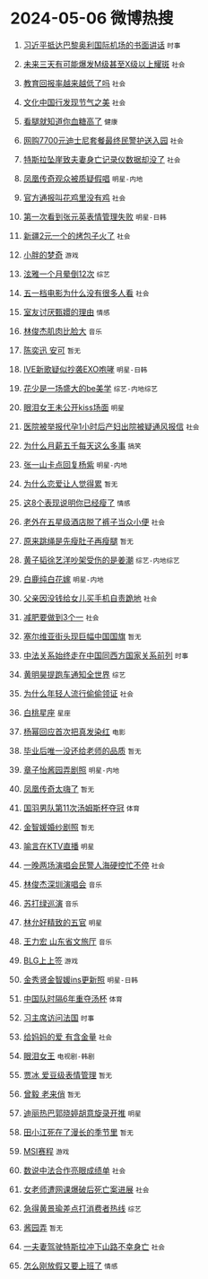 # 2024-05-06 微博热搜 
1. [习近平抵达巴黎奥利国际机场的书面讲话](https://m.weibo.cn/search?containerid=100103type%3D1%26t%3D10%26q%3D%23%E4%B9%A0%E8%BF%91%E5%B9%B3%E6%8A%B5%E8%BE%BE%E5%B7%B4%E9%BB%8E%E5%A5%A5%E5%88%A9%E5%9B%BD%E9%99%85%E6%9C%BA%E5%9C%BA%E7%9A%84%E4%B9%A6%E9%9D%A2%E8%AE%B2%E8%AF%9D%23&stream_entry_id=51&isnewpage=1&extparam=seat%3D1%26filter_type%3Drealtimehot%26stream_entry_id%3D51%26c_type%3D51%26q%3D%2523%25E4%25B9%25A0%25E8%25BF%2591%25E5%25B9%25B3%25E6%258A%25B5%25E8%25BE%25BE%25E5%25B7%25B4%25E9%25BB%258E%25E5%25A5%25A5%25E5%2588%25A9%25E5%259B%25BD%25E9%2599%2585%25E6%259C%25BA%25E5%259C%25BA%25E7%259A%2584%25E4%25B9%25A6%25E9%259D%25A2%25E8%25AE%25B2%25E8%25AF%259D%2523%26dgr%3D0%26cate%3D10103%26pos%3D0%26display_time%3D1714936612%26pre_seqid%3D17149366124980712295) `时事` 

2. [未来三天有可能爆发M级甚至X级以上耀斑](https://m.weibo.cn/search?containerid=100103type%3D1%26t%3D10%26q%3D%23%E6%9C%AA%E6%9D%A5%E4%B8%89%E5%A4%A9%E6%9C%89%E5%8F%AF%E8%83%BD%E7%88%86%E5%8F%91M%E7%BA%A7%E7%94%9A%E8%87%B3X%E7%BA%A7%E4%BB%A5%E4%B8%8A%E8%80%80%E6%96%91%23&stream_entry_id=31&isnewpage=1&extparam=seat%3D1%26stream_entry_id%3D31%26pos%3D0%26realpos%3D1%26dgr%3D0%26flag%3D2%26filter_type%3Drealtimehot%26band_rank%3D1%26c_type%3D31%26q%3D%2523%25E6%259C%25AA%25E6%259D%25A5%25E4%25B8%2589%25E5%25A4%25A9%25E6%259C%2589%25E5%258F%25AF%25E8%2583%25BD%25E7%2588%2586%25E5%258F%2591M%25E7%25BA%25A7%25E7%2594%259A%25E8%2587%25B3X%25E7%25BA%25A7%25E4%25BB%25A5%25E4%25B8%258A%25E8%2580%2580%25E6%2596%2591%2523%26cate%3D5001%26lcate%3D5001%26display_time%3D1714936612%26pre_seqid%3D17149366124980712295) `社会` 

3. [教育回报率越来越低了吗](https://m.weibo.cn/search?containerid=100103type%3D1%26t%3D10%26q%3D%23%E6%95%99%E8%82%B2%E5%9B%9E%E6%8A%A5%E7%8E%87%E8%B6%8A%E6%9D%A5%E8%B6%8A%E4%BD%8E%E4%BA%86%E5%90%97%23&stream_entry_id=31&isnewpage=1&extparam=seat%3D1%26stream_entry_id%3D31%26pos%3D1%26realpos%3D2%26dgr%3D0%26flag%3D1%26filter_type%3Drealtimehot%26band_rank%3D2%26c_type%3D31%26q%3D%2523%25E6%2595%2599%25E8%2582%25B2%25E5%259B%259E%25E6%258A%25A5%25E7%258E%2587%25E8%25B6%258A%25E6%259D%25A5%25E8%25B6%258A%25E4%25BD%258E%25E4%25BA%2586%25E5%2590%2597%2523%26cate%3D5001%26lcate%3D5001%26display_time%3D1714936612%26pre_seqid%3D17149366124980712295) `社会` 

4. [文化中国行发现节气之美](https://m.weibo.cn/search?containerid=100103type%3D1%26t%3D10%26q%3D%23%E6%96%87%E5%8C%96%E4%B8%AD%E5%9B%BD%E8%A1%8C%E5%8F%91%E7%8E%B0%E8%8A%82%E6%B0%94%E4%B9%8B%E7%BE%8E%23&stream_entry_id=31&isnewpage=1&extparam=seat%3D1%26stream_entry_id%3D31%26pos%3D2%26realpos%3D3%26dgr%3D0%26flag%3D0%26filter_type%3Drealtimehot%26band_rank%3D3%26c_type%3D31%26q%3D%2523%25E6%2596%2587%25E5%258C%2596%25E4%25B8%25AD%25E5%259B%25BD%25E8%25A1%258C%25E5%258F%2591%25E7%258E%25B0%25E8%258A%2582%25E6%25B0%2594%25E4%25B9%258B%25E7%25BE%258E%2523%26cate%3D5001%26lcate%3D5001%26display_time%3D1714936612%26pre_seqid%3D17149366124980712295) `社会` 

5. [看腿就知道你血糖高了](https://m.weibo.cn/search?containerid=100103type%3D1%26t%3D10%26q%3D%23%E7%9C%8B%E8%85%BF%E5%B0%B1%E7%9F%A5%E9%81%93%E4%BD%A0%E8%A1%80%E7%B3%96%E9%AB%98%E4%BA%86%23&stream_entry_id=31&isnewpage=1&extparam=seat%3D1%26stream_entry_id%3D31%26pos%3D3%26realpos%3D4%26dgr%3D0%26flag%3D2%26filter_type%3Drealtimehot%26band_rank%3D4%26c_type%3D31%26q%3D%2523%25E7%259C%258B%25E8%2585%25BF%25E5%25B0%25B1%25E7%259F%25A5%25E9%2581%2593%25E4%25BD%25A0%25E8%25A1%2580%25E7%25B3%2596%25E9%25AB%2598%25E4%25BA%2586%2523%26cate%3D5001%26lcate%3D5001%26display_time%3D1714936612%26pre_seqid%3D17149366124980712295) `健康` 

6. [网购7700元迪士尼套餐最终民警护送入园](https://m.weibo.cn/search?containerid=100103type%3D1%26t%3D10%26q%3D%23%E7%BD%91%E8%B4%AD7700%E5%85%83%E8%BF%AA%E5%A3%AB%E5%B0%BC%E5%A5%97%E9%A4%90%E6%9C%80%E7%BB%88%E6%B0%91%E8%AD%A6%E6%8A%A4%E9%80%81%E5%85%A5%E5%9B%AD%23&stream_entry_id=31&isnewpage=1&extparam=seat%3D1%26stream_entry_id%3D31%26pos%3D4%26realpos%3D5%26dgr%3D0%26flag%3D2%26filter_type%3Drealtimehot%26band_rank%3D5%26c_type%3D31%26q%3D%2523%25E7%25BD%2591%25E8%25B4%25AD7700%25E5%2585%2583%25E8%25BF%25AA%25E5%25A3%25AB%25E5%25B0%25BC%25E5%25A5%2597%25E9%25A4%2590%25E6%259C%2580%25E7%25BB%2588%25E6%25B0%2591%25E8%25AD%25A6%25E6%258A%25A4%25E9%2580%2581%25E5%2585%25A5%25E5%259B%25AD%2523%26cate%3D5001%26lcate%3D5001%26display_time%3D1714936612%26pre_seqid%3D17149366124980712295) `社会` 

7. [特斯拉坠崖致夫妻身亡记录仪数据却没了](https://m.weibo.cn/search?containerid=100103type%3D1%26t%3D10%26q%3D%23%E7%89%B9%E6%96%AF%E6%8B%89%E5%9D%A0%E5%B4%96%E8%87%B4%E5%A4%AB%E5%A6%BB%E8%BA%AB%E4%BA%A1%E8%AE%B0%E5%BD%95%E4%BB%AA%E6%95%B0%E6%8D%AE%E5%8D%B4%E6%B2%A1%E4%BA%86%23&stream_entry_id=31&isnewpage=1&extparam=seat%3D1%26stream_entry_id%3D31%26pos%3D5%26realpos%3D6%26dgr%3D0%26flag%3D2%26filter_type%3Drealtimehot%26band_rank%3D6%26c_type%3D31%26q%3D%2523%25E7%2589%25B9%25E6%2596%25AF%25E6%258B%2589%25E5%259D%25A0%25E5%25B4%2596%25E8%2587%25B4%25E5%25A4%25AB%25E5%25A6%25BB%25E8%25BA%25AB%25E4%25BA%25A1%25E8%25AE%25B0%25E5%25BD%2595%25E4%25BB%25AA%25E6%2595%25B0%25E6%258D%25AE%25E5%258D%25B4%25E6%25B2%25A1%25E4%25BA%2586%2523%26cate%3D5001%26lcate%3D5001%26display_time%3D1714936612%26pre_seqid%3D17149366124980712295) `社会` 

8. [凤凰传奇观众被质疑假唱](https://m.weibo.cn/search?containerid=100103type%3D1%26t%3D10%26q%3D%23%E5%87%A4%E5%87%B0%E4%BC%A0%E5%A5%87%E8%A7%82%E4%BC%97%E8%A2%AB%E8%B4%A8%E7%96%91%E5%81%87%E5%94%B1%23&stream_entry_id=31&isnewpage=1&extparam=seat%3D1%26stream_entry_id%3D31%26pos%3D6%26realpos%3D7%26dgr%3D0%26flag%3D2%26filter_type%3Drealtimehot%26band_rank%3D7%26c_type%3D31%26q%3D%2523%25E5%2587%25A4%25E5%2587%25B0%25E4%25BC%25A0%25E5%25A5%2587%25E8%25A7%2582%25E4%25BC%2597%25E8%25A2%25AB%25E8%25B4%25A8%25E7%2596%2591%25E5%2581%2587%25E5%2594%25B1%2523%26cate%3D5001%26lcate%3D5001%26display_time%3D1714936612%26pre_seqid%3D17149366124980712295) `明星-内地` 

9. [官方通报叫花鸡里没有鸡](https://m.weibo.cn/search?containerid=100103type%3D1%26t%3D10%26q%3D%23%E5%AE%98%E6%96%B9%E9%80%9A%E6%8A%A5%E5%8F%AB%E8%8A%B1%E9%B8%A1%E9%87%8C%E6%B2%A1%E6%9C%89%E9%B8%A1%23&stream_entry_id=31&isnewpage=1&extparam=seat%3D1%26stream_entry_id%3D31%26pos%3D7%26realpos%3D8%26dgr%3D0%26flag%3D2%26filter_type%3Drealtimehot%26band_rank%3D8%26c_type%3D31%26q%3D%2523%25E5%25AE%2598%25E6%2596%25B9%25E9%2580%259A%25E6%258A%25A5%25E5%258F%25AB%25E8%258A%25B1%25E9%25B8%25A1%25E9%2587%258C%25E6%25B2%25A1%25E6%259C%2589%25E9%25B8%25A1%2523%26cate%3D5001%26lcate%3D5001%26display_time%3D1714936612%26pre_seqid%3D17149366124980712295) `社会` 

10. [第一次看到张元英表情管理失败](https://m.weibo.cn/search?containerid=100103type%3D1%26t%3D10%26q%3D%23%E7%AC%AC%E4%B8%80%E6%AC%A1%E7%9C%8B%E5%88%B0%E5%BC%A0%E5%85%83%E8%8B%B1%E8%A1%A8%E6%83%85%E7%AE%A1%E7%90%86%E5%A4%B1%E8%B4%A5%23&stream_entry_id=31&isnewpage=1&extparam=seat%3D1%26stream_entry_id%3D31%26pos%3D8%26realpos%3D9%26dgr%3D0%26flag%3D2%26filter_type%3Drealtimehot%26band_rank%3D9%26c_type%3D31%26q%3D%2523%25E7%25AC%25AC%25E4%25B8%2580%25E6%25AC%25A1%25E7%259C%258B%25E5%2588%25B0%25E5%25BC%25A0%25E5%2585%2583%25E8%258B%25B1%25E8%25A1%25A8%25E6%2583%2585%25E7%25AE%25A1%25E7%2590%2586%25E5%25A4%25B1%25E8%25B4%25A5%2523%26cate%3D5001%26lcate%3D5001%26display_time%3D1714936612%26pre_seqid%3D17149366124980712295) `明星-日韩` 

11. [新疆2元一个的烤包子火了](https://m.weibo.cn/search?containerid=100103type%3D1%26t%3D10%26q%3D%23%E6%96%B0%E7%96%862%E5%85%83%E4%B8%80%E4%B8%AA%E7%9A%84%E7%83%A4%E5%8C%85%E5%AD%90%E7%81%AB%E4%BA%86%23&stream_entry_id=31&isnewpage=1&extparam=seat%3D1%26stream_entry_id%3D31%26pos%3D9%26realpos%3D10%26dgr%3D0%26flag%3D32768%26filter_type%3Drealtimehot%26band_rank%3D10%26c_type%3D31%26q%3D%2523%25E6%2596%25B0%25E7%2596%25862%25E5%2585%2583%25E4%25B8%2580%25E4%25B8%25AA%25E7%259A%2584%25E7%2583%25A4%25E5%258C%2585%25E5%25AD%2590%25E7%2581%25AB%25E4%25BA%2586%2523%26cate%3D5001%26lcate%3D5001%26display_time%3D1714936612%26pre_seqid%3D17149366124980712295) `社会` 

12. [小胖的梦奇](https://m.weibo.cn/search?containerid=100103type%3D1%26t%3D10%26q%3D%23%E5%B0%8F%E8%83%96%E7%9A%84%E6%A2%A6%E5%A5%87%23&stream_entry_id=31&isnewpage=1&extparam=seat%3D1%26stream_entry_id%3D31%26pos%3D10%26realpos%3D11%26dgr%3D0%26flag%3D2%26filter_type%3Drealtimehot%26band_rank%3D11%26c_type%3D31%26q%3D%2523%25E5%25B0%258F%25E8%2583%2596%25E7%259A%2584%25E6%25A2%25A6%25E5%25A5%2587%2523%26cate%3D5001%26lcate%3D5001%26display_time%3D1714936612%26pre_seqid%3D17149366124980712295) `游戏` 

13. [泫雅一个月晕倒12次](https://m.weibo.cn/search?containerid=100103type%3D1%26t%3D10%26q%3D%23%E6%B3%AB%E9%9B%85%E4%B8%80%E4%B8%AA%E6%9C%88%E6%99%95%E5%80%9212%E6%AC%A1%23&stream_entry_id=31&isnewpage=1&extparam=seat%3D1%26stream_entry_id%3D31%26pos%3D11%26realpos%3D12%26dgr%3D0%26flag%3D2%26filter_type%3Drealtimehot%26band_rank%3D12%26c_type%3D31%26q%3D%2523%25E6%25B3%25AB%25E9%259B%2585%25E4%25B8%2580%25E4%25B8%25AA%25E6%259C%2588%25E6%2599%2595%25E5%2580%259212%25E6%25AC%25A1%2523%26cate%3D5001%26lcate%3D5001%26display_time%3D1714936612%26pre_seqid%3D17149366124980712295) `综艺` 

14. [五一档电影为什么没有很多人看](https://m.weibo.cn/search?containerid=100103type%3D1%26t%3D10%26q%3D%23%E4%BA%94%E4%B8%80%E6%A1%A3%E7%94%B5%E5%BD%B1%E4%B8%BA%E4%BB%80%E4%B9%88%E6%B2%A1%E6%9C%89%E5%BE%88%E5%A4%9A%E4%BA%BA%E7%9C%8B%23&stream_entry_id=31&isnewpage=1&extparam=seat%3D1%26stream_entry_id%3D31%26pos%3D12%26realpos%3D13%26dgr%3D0%26flag%3D2%26filter_type%3Drealtimehot%26band_rank%3D13%26c_type%3D31%26q%3D%2523%25E4%25BA%2594%25E4%25B8%2580%25E6%25A1%25A3%25E7%2594%25B5%25E5%25BD%25B1%25E4%25B8%25BA%25E4%25BB%2580%25E4%25B9%2588%25E6%25B2%25A1%25E6%259C%2589%25E5%25BE%2588%25E5%25A4%259A%25E4%25BA%25BA%25E7%259C%258B%2523%26cate%3D5001%26lcate%3D5001%26display_time%3D1714936612%26pre_seqid%3D17149366124980712295) `社会` 

15. [室友讨厌甄嬛的理由](https://m.weibo.cn/search?containerid=100103type%3D1%26t%3D10%26q%3D%23%E5%AE%A4%E5%8F%8B%E8%AE%A8%E5%8E%8C%E7%94%84%E5%AC%9B%E7%9A%84%E7%90%86%E7%94%B1%23&stream_entry_id=31&isnewpage=1&extparam=seat%3D1%26stream_entry_id%3D31%26pos%3D13%26realpos%3D14%26dgr%3D0%26flag%3D2%26filter_type%3Drealtimehot%26band_rank%3D14%26c_type%3D31%26q%3D%2523%25E5%25AE%25A4%25E5%258F%258B%25E8%25AE%25A8%25E5%258E%258C%25E7%2594%2584%25E5%25AC%259B%25E7%259A%2584%25E7%2590%2586%25E7%2594%25B1%2523%26cate%3D5001%26lcate%3D5001%26display_time%3D1714936612%26pre_seqid%3D17149366124980712295) `情感` 

16. [林俊杰肌肉比脸大](https://m.weibo.cn/search?containerid=100103type%3D1%26t%3D10%26q%3D%23%E6%9E%97%E4%BF%8A%E6%9D%B0%E8%82%8C%E8%82%89%E6%AF%94%E8%84%B8%E5%A4%A7%23&stream_entry_id=31&isnewpage=1&extparam=seat%3D1%26stream_entry_id%3D31%26pos%3D14%26realpos%3D15%26dgr%3D0%26flag%3D2%26filter_type%3Drealtimehot%26band_rank%3D15%26c_type%3D31%26q%3D%2523%25E6%259E%2597%25E4%25BF%258A%25E6%259D%25B0%25E8%2582%258C%25E8%2582%2589%25E6%25AF%2594%25E8%2584%25B8%25E5%25A4%25A7%2523%26cate%3D5001%26lcate%3D5001%26display_time%3D1714936612%26pre_seqid%3D17149366124980712295) `音乐` 

17. [陈奕迅 安可](https://m.weibo.cn/search?containerid=100103type%3D1%26t%3D10%26q%3D%E9%99%88%E5%A5%95%E8%BF%85+%E5%AE%89%E5%8F%AF&stream_entry_id=31&isnewpage=1&extparam=seat%3D1%26stream_entry_id%3D31%26pos%3D15%26realpos%3D16%26dgr%3D0%26flag%3D0%26filter_type%3Drealtimehot%26band_rank%3D16%26c_type%3D31%26q%3D%25E9%2599%2588%25E5%25A5%2595%25E8%25BF%2585%2520%25E5%25AE%2589%25E5%258F%25AF%26cate%3D5001%26lcate%3D5001%26display_time%3D1714936612%26pre_seqid%3D17149366124980712295) `暂无` 

18. [IVE新歌疑似抄袭EXO咆哮](https://m.weibo.cn/search?containerid=100103type%3D1%26t%3D10%26q%3D%23IVE%E6%96%B0%E6%AD%8C%E7%96%91%E4%BC%BC%E6%8A%84%E8%A2%ADEXO%E5%92%86%E5%93%AE%23&stream_entry_id=31&isnewpage=1&extparam=seat%3D1%26stream_entry_id%3D31%26pos%3D16%26realpos%3D17%26dgr%3D0%26flag%3D0%26filter_type%3Drealtimehot%26band_rank%3D17%26c_type%3D31%26q%3D%2523IVE%25E6%2596%25B0%25E6%25AD%258C%25E7%2596%2591%25E4%25BC%25BC%25E6%258A%2584%25E8%25A2%25ADEXO%25E5%2592%2586%25E5%2593%25AE%2523%26cate%3D5001%26lcate%3D5001%26display_time%3D1714936612%26pre_seqid%3D17149366124980712295) `明星-日韩` 

19. [花少是一场盛大的be美学](https://m.weibo.cn/search?containerid=100103type%3D1%26t%3D10%26q%3D%23%E8%8A%B1%E5%B0%91%E6%98%AF%E4%B8%80%E5%9C%BA%E7%9B%9B%E5%A4%A7%E7%9A%84be%E7%BE%8E%E5%AD%A6%23&stream_entry_id=31&isnewpage=1&extparam=seat%3D1%26stream_entry_id%3D31%26pos%3D17%26realpos%3D18%26dgr%3D0%26flag%3D0%26filter_type%3Drealtimehot%26band_rank%3D18%26c_type%3D31%26q%3D%2523%25E8%258A%25B1%25E5%25B0%2591%25E6%2598%25AF%25E4%25B8%2580%25E5%259C%25BA%25E7%259B%259B%25E5%25A4%25A7%25E7%259A%2584be%25E7%25BE%258E%25E5%25AD%25A6%2523%26cate%3D5001%26lcate%3D5001%26display_time%3D1714936612%26pre_seqid%3D17149366124980712295) `综艺-内地综艺` 

20. [眼泪女王未公开kiss场面](https://m.weibo.cn/search?containerid=100103type%3D1%26t%3D10%26q%3D%23%E7%9C%BC%E6%B3%AA%E5%A5%B3%E7%8E%8B%E6%9C%AA%E5%85%AC%E5%BC%80kiss%E5%9C%BA%E9%9D%A2%23&stream_entry_id=31&isnewpage=1&extparam=seat%3D1%26stream_entry_id%3D31%26pos%3D18%26realpos%3D19%26dgr%3D0%26flag%3D0%26filter_type%3Drealtimehot%26band_rank%3D19%26c_type%3D31%26q%3D%2523%25E7%259C%25BC%25E6%25B3%25AA%25E5%25A5%25B3%25E7%258E%258B%25E6%259C%25AA%25E5%2585%25AC%25E5%25BC%2580kiss%25E5%259C%25BA%25E9%259D%25A2%2523%26cate%3D5001%26lcate%3D5001%26display_time%3D1714936612%26pre_seqid%3D17149366124980712295) `明星` 

21. [医院被举报代孕1小时后产妇出院被疑通风报信](https://m.weibo.cn/search?containerid=100103type%3D1%26t%3D10%26q%3D%23%E5%8C%BB%E9%99%A2%E8%A2%AB%E4%B8%BE%E6%8A%A5%E4%BB%A3%E5%AD%951%E5%B0%8F%E6%97%B6%E5%90%8E%E4%BA%A7%E5%A6%87%E5%87%BA%E9%99%A2%E8%A2%AB%E7%96%91%E9%80%9A%E9%A3%8E%E6%8A%A5%E4%BF%A1%23&stream_entry_id=31&isnewpage=1&extparam=seat%3D1%26stream_entry_id%3D31%26pos%3D19%26realpos%3D20%26dgr%3D0%26flag%3D0%26filter_type%3Drealtimehot%26band_rank%3D20%26c_type%3D31%26q%3D%2523%25E5%258C%25BB%25E9%2599%25A2%25E8%25A2%25AB%25E4%25B8%25BE%25E6%258A%25A5%25E4%25BB%25A3%25E5%25AD%25951%25E5%25B0%258F%25E6%2597%25B6%25E5%2590%258E%25E4%25BA%25A7%25E5%25A6%2587%25E5%2587%25BA%25E9%2599%25A2%25E8%25A2%25AB%25E7%2596%2591%25E9%2580%259A%25E9%25A3%258E%25E6%258A%25A5%25E4%25BF%25A1%2523%26cate%3D5001%26lcate%3D5001%26display_time%3D1714936612%26pre_seqid%3D17149366124980712295) `社会` 

22. [为什么月薪五千每天这么多事](https://m.weibo.cn/search?containerid=100103type%3D1%26t%3D10%26q%3D%23%E4%B8%BA%E4%BB%80%E4%B9%88%E6%9C%88%E8%96%AA%E4%BA%94%E5%8D%83%E6%AF%8F%E5%A4%A9%E8%BF%99%E4%B9%88%E5%A4%9A%E4%BA%8B%23&stream_entry_id=31&isnewpage=1&extparam=seat%3D1%26stream_entry_id%3D31%26pos%3D20%26realpos%3D21%26dgr%3D0%26flag%3D0%26filter_type%3Drealtimehot%26band_rank%3D21%26c_type%3D31%26q%3D%2523%25E4%25B8%25BA%25E4%25BB%2580%25E4%25B9%2588%25E6%259C%2588%25E8%2596%25AA%25E4%25BA%2594%25E5%258D%2583%25E6%25AF%258F%25E5%25A4%25A9%25E8%25BF%2599%25E4%25B9%2588%25E5%25A4%259A%25E4%25BA%258B%2523%26cate%3D5001%26lcate%3D5001%26display_time%3D1714936612%26pre_seqid%3D17149366124980712295) `搞笑` 

23. [张一山卡点回复杨紫](https://m.weibo.cn/search?containerid=100103type%3D1%26t%3D10%26q%3D%23%E5%BC%A0%E4%B8%80%E5%B1%B1%E5%8D%A1%E7%82%B9%E5%9B%9E%E5%A4%8D%E6%9D%A8%E7%B4%AB%23&stream_entry_id=31&isnewpage=1&extparam=seat%3D1%26stream_entry_id%3D31%26pos%3D21%26realpos%3D22%26dgr%3D0%26flag%3D2%26filter_type%3Drealtimehot%26band_rank%3D22%26c_type%3D31%26q%3D%2523%25E5%25BC%25A0%25E4%25B8%2580%25E5%25B1%25B1%25E5%258D%25A1%25E7%2582%25B9%25E5%259B%259E%25E5%25A4%258D%25E6%259D%25A8%25E7%25B4%25AB%2523%26cate%3D5001%26lcate%3D5001%26display_time%3D1714936612%26pre_seqid%3D17149366124980712295) `明星-内地` 

24. [为什么恋爱让人觉得累](https://m.weibo.cn/search?containerid=100103type%3D1%26t%3D10%26q%3D%23%E4%B8%BA%E4%BB%80%E4%B9%88%E6%81%8B%E7%88%B1%E8%AE%A9%E4%BA%BA%E8%A7%89%E5%BE%97%E7%B4%AF%23&stream_entry_id=31&isnewpage=1&extparam=seat%3D1%26stream_entry_id%3D31%26pos%3D22%26realpos%3D23%26dgr%3D0%26flag%3D0%26filter_type%3Drealtimehot%26band_rank%3D23%26c_type%3D31%26q%3D%2523%25E4%25B8%25BA%25E4%25BB%2580%25E4%25B9%2588%25E6%2581%258B%25E7%2588%25B1%25E8%25AE%25A9%25E4%25BA%25BA%25E8%25A7%2589%25E5%25BE%2597%25E7%25B4%25AF%2523%26cate%3D5001%26lcate%3D5001%26display_time%3D1714936612%26pre_seqid%3D17149366124980712295) `暂无` 

25. [这8个表现说明你已经瘦了](https://m.weibo.cn/search?containerid=100103type%3D1%26t%3D10%26q%3D%23%E8%BF%998%E4%B8%AA%E8%A1%A8%E7%8E%B0%E8%AF%B4%E6%98%8E%E4%BD%A0%E5%B7%B2%E7%BB%8F%E7%98%A6%E4%BA%86%23&stream_entry_id=31&isnewpage=1&extparam=seat%3D1%26stream_entry_id%3D31%26pos%3D23%26realpos%3D24%26dgr%3D0%26flag%3D0%26filter_type%3Drealtimehot%26band_rank%3D24%26c_type%3D31%26q%3D%2523%25E8%25BF%25998%25E4%25B8%25AA%25E8%25A1%25A8%25E7%258E%25B0%25E8%25AF%25B4%25E6%2598%258E%25E4%25BD%25A0%25E5%25B7%25B2%25E7%25BB%258F%25E7%2598%25A6%25E4%25BA%2586%2523%26cate%3D5001%26lcate%3D5001%26display_time%3D1714936612%26pre_seqid%3D17149366124980712295) `情感` 

26. [老外在五星级酒店脱了裤子当众小便](https://m.weibo.cn/search?containerid=100103type%3D1%26t%3D10%26q%3D%23%E8%80%81%E5%A4%96%E5%9C%A8%E4%BA%94%E6%98%9F%E7%BA%A7%E9%85%92%E5%BA%97%E8%84%B1%E4%BA%86%E8%A3%A4%E5%AD%90%E5%BD%93%E4%BC%97%E5%B0%8F%E4%BE%BF%23&stream_entry_id=31&isnewpage=1&extparam=seat%3D1%26stream_entry_id%3D31%26pos%3D24%26realpos%3D25%26dgr%3D0%26flag%3D0%26filter_type%3Drealtimehot%26band_rank%3D25%26c_type%3D31%26q%3D%2523%25E8%2580%2581%25E5%25A4%2596%25E5%259C%25A8%25E4%25BA%2594%25E6%2598%259F%25E7%25BA%25A7%25E9%2585%2592%25E5%25BA%2597%25E8%2584%25B1%25E4%25BA%2586%25E8%25A3%25A4%25E5%25AD%2590%25E5%25BD%2593%25E4%25BC%2597%25E5%25B0%258F%25E4%25BE%25BF%2523%26cate%3D5001%26lcate%3D5001%26display_time%3D1714936612%26pre_seqid%3D17149366124980712295) `社会` 

27. [原来跳绳是先瘦肚子再瘦腿](https://m.weibo.cn/search?containerid=100103type%3D1%26t%3D10%26q%3D%E5%8E%9F%E6%9D%A5%E8%B7%B3%E7%BB%B3%E6%98%AF%E5%85%88%E7%98%A6%E8%82%9A%E5%AD%90%E5%86%8D%E7%98%A6%E8%85%BF&stream_entry_id=31&isnewpage=1&extparam=seat%3D1%26stream_entry_id%3D31%26pos%3D25%26realpos%3D26%26dgr%3D0%26flag%3D0%26filter_type%3Drealtimehot%26band_rank%3D26%26c_type%3D31%26q%3D%25E5%258E%259F%25E6%259D%25A5%25E8%25B7%25B3%25E7%25BB%25B3%25E6%2598%25AF%25E5%2585%2588%25E7%2598%25A6%25E8%2582%259A%25E5%25AD%2590%25E5%2586%258D%25E7%2598%25A6%25E8%2585%25BF%26cate%3D5001%26lcate%3D5001%26display_time%3D1714936612%26pre_seqid%3D17149366124980712295) `暂无` 

28. [黄子韬徐艺洋吵架受伤的是姜潮](https://m.weibo.cn/search?containerid=100103type%3D1%26t%3D10%26q%3D%23%E9%BB%84%E5%AD%90%E9%9F%AC%E5%BE%90%E8%89%BA%E6%B4%8B%E5%90%B5%E6%9E%B6%E5%8F%97%E4%BC%A4%E7%9A%84%E6%98%AF%E5%A7%9C%E6%BD%AE%23&stream_entry_id=31&isnewpage=1&extparam=seat%3D1%26stream_entry_id%3D31%26pos%3D26%26realpos%3D27%26dgr%3D0%26flag%3D0%26filter_type%3Drealtimehot%26band_rank%3D27%26c_type%3D31%26q%3D%2523%25E9%25BB%2584%25E5%25AD%2590%25E9%259F%25AC%25E5%25BE%2590%25E8%2589%25BA%25E6%25B4%258B%25E5%2590%25B5%25E6%259E%25B6%25E5%258F%2597%25E4%25BC%25A4%25E7%259A%2584%25E6%2598%25AF%25E5%25A7%259C%25E6%25BD%25AE%2523%26cate%3D5001%26lcate%3D5001%26display_time%3D1714936612%26pre_seqid%3D17149366124980712295) `综艺-内地综艺` 

29. [白鹿纯白花嫁](https://m.weibo.cn/search?containerid=100103type%3D1%26t%3D10%26q%3D%23%E7%99%BD%E9%B9%BF%E7%BA%AF%E7%99%BD%E8%8A%B1%E5%AB%81%23&stream_entry_id=31&isnewpage=1&extparam=seat%3D1%26stream_entry_id%3D31%26pos%3D27%26realpos%3D28%26dgr%3D0%26flag%3D0%26filter_type%3Drealtimehot%26band_rank%3D28%26c_type%3D31%26q%3D%2523%25E7%2599%25BD%25E9%25B9%25BF%25E7%25BA%25AF%25E7%2599%25BD%25E8%258A%25B1%25E5%25AB%2581%2523%26cate%3D5001%26lcate%3D5001%26display_time%3D1714936612%26pre_seqid%3D17149366124980712295) `明星-内地` 

30. [父亲因没钱给女儿买手机自责跪地](https://m.weibo.cn/search?containerid=100103type%3D1%26t%3D10%26q%3D%23%E7%88%B6%E4%BA%B2%E5%9B%A0%E6%B2%A1%E9%92%B1%E7%BB%99%E5%A5%B3%E5%84%BF%E4%B9%B0%E6%89%8B%E6%9C%BA%E8%87%AA%E8%B4%A3%E8%B7%AA%E5%9C%B0%23&stream_entry_id=31&isnewpage=1&extparam=seat%3D1%26stream_entry_id%3D31%26pos%3D28%26realpos%3D29%26dgr%3D0%26flag%3D0%26filter_type%3Drealtimehot%26band_rank%3D29%26c_type%3D31%26q%3D%2523%25E7%2588%25B6%25E4%25BA%25B2%25E5%259B%25A0%25E6%25B2%25A1%25E9%2592%25B1%25E7%25BB%2599%25E5%25A5%25B3%25E5%2584%25BF%25E4%25B9%25B0%25E6%2589%258B%25E6%259C%25BA%25E8%2587%25AA%25E8%25B4%25A3%25E8%25B7%25AA%25E5%259C%25B0%2523%26cate%3D5001%26lcate%3D5001%26display_time%3D1714936612%26pre_seqid%3D17149366124980712295) `社会` 

31. [减肥要做到3个一](https://m.weibo.cn/search?containerid=100103type%3D1%26t%3D10%26q%3D%23%E5%87%8F%E8%82%A5%E8%A6%81%E5%81%9A%E5%88%B03%E4%B8%AA%E4%B8%80%23&stream_entry_id=31&isnewpage=1&extparam=seat%3D1%26stream_entry_id%3D31%26pos%3D29%26realpos%3D30%26dgr%3D0%26flag%3D0%26filter_type%3Drealtimehot%26band_rank%3D30%26c_type%3D31%26q%3D%2523%25E5%2587%258F%25E8%2582%25A5%25E8%25A6%2581%25E5%2581%259A%25E5%2588%25B03%25E4%25B8%25AA%25E4%25B8%2580%2523%26cate%3D5001%26lcate%3D5001%26display_time%3D1714936612%26pre_seqid%3D17149366124980712295) `社会` 

32. [塞尔维亚街头现巨幅中国国旗](https://m.weibo.cn/search?containerid=100103type%3D1%26t%3D10%26q%3D%23%E5%A1%9E%E5%B0%94%E7%BB%B4%E4%BA%9A%E8%A1%97%E5%A4%B4%E7%8E%B0%E5%B7%A8%E5%B9%85%E4%B8%AD%E5%9B%BD%E5%9B%BD%E6%97%97%23&stream_entry_id=31&isnewpage=1&extparam=seat%3D1%26stream_entry_id%3D31%26pos%3D30%26realpos%3D31%26dgr%3D0%26flag%3D0%26filter_type%3Drealtimehot%26band_rank%3D31%26c_type%3D31%26q%3D%2523%25E5%25A1%259E%25E5%25B0%2594%25E7%25BB%25B4%25E4%25BA%259A%25E8%25A1%2597%25E5%25A4%25B4%25E7%258E%25B0%25E5%25B7%25A8%25E5%25B9%2585%25E4%25B8%25AD%25E5%259B%25BD%25E5%259B%25BD%25E6%2597%2597%2523%26cate%3D5001%26lcate%3D5001%26display_time%3D1714936612%26pre_seqid%3D17149366124980712295) `暂无` 

33. [中法关系始终走在中国同西方国家关系前列](https://m.weibo.cn/search?containerid=100103type%3D1%26t%3D10%26q%3D%23%E4%B8%AD%E6%B3%95%E5%85%B3%E7%B3%BB%E5%A7%8B%E7%BB%88%E8%B5%B0%E5%9C%A8%E4%B8%AD%E5%9B%BD%E5%90%8C%E8%A5%BF%E6%96%B9%E5%9B%BD%E5%AE%B6%E5%85%B3%E7%B3%BB%E5%89%8D%E5%88%97%23&stream_entry_id=31&isnewpage=1&extparam=seat%3D1%26stream_entry_id%3D31%26pos%3D31%26realpos%3D32%26dgr%3D0%26flag%3D0%26filter_type%3Drealtimehot%26band_rank%3D32%26c_type%3D31%26q%3D%2523%25E4%25B8%25AD%25E6%25B3%2595%25E5%2585%25B3%25E7%25B3%25BB%25E5%25A7%258B%25E7%25BB%2588%25E8%25B5%25B0%25E5%259C%25A8%25E4%25B8%25AD%25E5%259B%25BD%25E5%2590%258C%25E8%25A5%25BF%25E6%2596%25B9%25E5%259B%25BD%25E5%25AE%25B6%25E5%2585%25B3%25E7%25B3%25BB%25E5%2589%258D%25E5%2588%2597%2523%26cate%3D5001%26lcate%3D5001%26display_time%3D1714936612%26pre_seqid%3D17149366124980712295) `时事` 

34. [黄明昊提跑车通知全世界](https://m.weibo.cn/search?containerid=100103type%3D1%26t%3D10%26q%3D%23%E9%BB%84%E6%98%8E%E6%98%8A%E6%8F%90%E8%B7%91%E8%BD%A6%E9%80%9A%E7%9F%A5%E5%85%A8%E4%B8%96%E7%95%8C%23&stream_entry_id=31&isnewpage=1&extparam=seat%3D1%26stream_entry_id%3D31%26pos%3D32%26realpos%3D33%26dgr%3D0%26flag%3D0%26filter_type%3Drealtimehot%26band_rank%3D33%26c_type%3D31%26q%3D%2523%25E9%25BB%2584%25E6%2598%258E%25E6%2598%258A%25E6%258F%2590%25E8%25B7%2591%25E8%25BD%25A6%25E9%2580%259A%25E7%259F%25A5%25E5%2585%25A8%25E4%25B8%2596%25E7%2595%258C%2523%26cate%3D5001%26lcate%3D5001%26display_time%3D1714936612%26pre_seqid%3D17149366124980712295) `综艺` 

35. [为什么年轻人流行偷偷领证](https://m.weibo.cn/search?containerid=100103type%3D1%26t%3D10%26q%3D%23%E4%B8%BA%E4%BB%80%E4%B9%88%E5%B9%B4%E8%BD%BB%E4%BA%BA%E6%B5%81%E8%A1%8C%E5%81%B7%E5%81%B7%E9%A2%86%E8%AF%81%23&stream_entry_id=31&isnewpage=1&extparam=seat%3D1%26stream_entry_id%3D31%26pos%3D33%26realpos%3D34%26dgr%3D0%26flag%3D0%26filter_type%3Drealtimehot%26band_rank%3D34%26c_type%3D31%26q%3D%2523%25E4%25B8%25BA%25E4%25BB%2580%25E4%25B9%2588%25E5%25B9%25B4%25E8%25BD%25BB%25E4%25BA%25BA%25E6%25B5%2581%25E8%25A1%258C%25E5%2581%25B7%25E5%2581%25B7%25E9%25A2%2586%25E8%25AF%2581%2523%26cate%3D5001%26lcate%3D5001%26display_time%3D1714936612%26pre_seqid%3D17149366124980712295) `社会` 

36. [白桃星座](https://m.weibo.cn/search?containerid=100103type%3D1%26t%3D10%26q%3D%E7%99%BD%E6%A1%83%E6%98%9F%E5%BA%A7&stream_entry_id=31&isnewpage=1&extparam=seat%3D1%26stream_entry_id%3D31%26pos%3D34%26realpos%3D35%26dgr%3D0%26flag%3D0%26filter_type%3Drealtimehot%26band_rank%3D35%26c_type%3D31%26q%3D%25E7%2599%25BD%25E6%25A1%2583%25E6%2598%259F%25E5%25BA%25A7%26cate%3D5001%26lcate%3D5001%26display_time%3D1714936612%26pre_seqid%3D17149366124980712295) `星座` 

37. [杨幂回应首次把真发染红](https://m.weibo.cn/search?containerid=100103type%3D1%26t%3D10%26q%3D%23%E6%9D%A8%E5%B9%82%E5%9B%9E%E5%BA%94%E9%A6%96%E6%AC%A1%E6%8A%8A%E7%9C%9F%E5%8F%91%E6%9F%93%E7%BA%A2%23&stream_entry_id=31&isnewpage=1&extparam=seat%3D1%26stream_entry_id%3D31%26pos%3D35%26realpos%3D36%26dgr%3D0%26flag%3D0%26filter_type%3Drealtimehot%26band_rank%3D36%26c_type%3D31%26q%3D%2523%25E6%259D%25A8%25E5%25B9%2582%25E5%259B%259E%25E5%25BA%2594%25E9%25A6%2596%25E6%25AC%25A1%25E6%258A%258A%25E7%259C%259F%25E5%258F%2591%25E6%259F%2593%25E7%25BA%25A2%2523%26cate%3D5001%26lcate%3D5001%26display_time%3D1714936612%26pre_seqid%3D17149366124980712295) `电影` 

38. [毕业后唯一没还给老师的品质](https://m.weibo.cn/search?containerid=100103type%3D1%26t%3D10%26q%3D%E6%AF%95%E4%B8%9A%E5%90%8E%E5%94%AF%E4%B8%80%E6%B2%A1%E8%BF%98%E7%BB%99%E8%80%81%E5%B8%88%E7%9A%84%E5%93%81%E8%B4%A8&stream_entry_id=31&isnewpage=1&extparam=seat%3D1%26stream_entry_id%3D31%26pos%3D36%26realpos%3D37%26dgr%3D0%26flag%3D1%26filter_type%3Drealtimehot%26band_rank%3D37%26c_type%3D31%26q%3D%25E6%25AF%2595%25E4%25B8%259A%25E5%2590%258E%25E5%2594%25AF%25E4%25B8%2580%25E6%25B2%25A1%25E8%25BF%2598%25E7%25BB%2599%25E8%2580%2581%25E5%25B8%2588%25E7%259A%2584%25E5%2593%2581%25E8%25B4%25A8%26cate%3D5001%26lcate%3D5001%26display_time%3D1714936612%26pre_seqid%3D17149366124980712295) `暂无` 

39. [章子怡酱园弄剧照](https://m.weibo.cn/search?containerid=100103type%3D1%26t%3D10%26q%3D%23%E7%AB%A0%E5%AD%90%E6%80%A1%E9%85%B1%E5%9B%AD%E5%BC%84%E5%89%A7%E7%85%A7%23&stream_entry_id=31&isnewpage=1&extparam=seat%3D1%26stream_entry_id%3D31%26pos%3D37%26realpos%3D38%26dgr%3D0%26flag%3D0%26filter_type%3Drealtimehot%26band_rank%3D38%26c_type%3D31%26q%3D%2523%25E7%25AB%25A0%25E5%25AD%2590%25E6%2580%25A1%25E9%2585%25B1%25E5%259B%25AD%25E5%25BC%2584%25E5%2589%25A7%25E7%2585%25A7%2523%26cate%3D5001%26lcate%3D5001%26display_time%3D1714936612%26pre_seqid%3D17149366124980712295) `明星-内地` 

40. [凤凰传奇太嗨了](https://m.weibo.cn/search?containerid=100103type%3D1%26t%3D10%26q%3D%E5%87%A4%E5%87%B0%E4%BC%A0%E5%A5%87%E5%A4%AA%E5%97%A8%E4%BA%86&stream_entry_id=31&isnewpage=1&extparam=seat%3D1%26stream_entry_id%3D31%26pos%3D38%26realpos%3D39%26dgr%3D0%26flag%3D0%26filter_type%3Drealtimehot%26band_rank%3D39%26c_type%3D31%26q%3D%25E5%2587%25A4%25E5%2587%25B0%25E4%25BC%25A0%25E5%25A5%2587%25E5%25A4%25AA%25E5%2597%25A8%25E4%25BA%2586%26cate%3D5001%26lcate%3D5001%26display_time%3D1714936612%26pre_seqid%3D17149366124980712295) `暂无` 

41. [国羽男队第11次汤姆斯杯夺冠](https://m.weibo.cn/search?containerid=100103type%3D1%26t%3D10%26q%3D%23%E5%9B%BD%E7%BE%BD%E7%94%B7%E9%98%9F%E7%AC%AC11%E6%AC%A1%E6%B1%A4%E5%A7%86%E6%96%AF%E6%9D%AF%E5%A4%BA%E5%86%A0%23&stream_entry_id=31&isnewpage=1&extparam=seat%3D1%26stream_entry_id%3D31%26pos%3D39%26realpos%3D40%26dgr%3D0%26flag%3D0%26filter_type%3Drealtimehot%26band_rank%3D40%26c_type%3D31%26q%3D%2523%25E5%259B%25BD%25E7%25BE%25BD%25E7%2594%25B7%25E9%2598%259F%25E7%25AC%25AC11%25E6%25AC%25A1%25E6%25B1%25A4%25E5%25A7%2586%25E6%2596%25AF%25E6%259D%25AF%25E5%25A4%25BA%25E5%2586%25A0%2523%26cate%3D5001%26lcate%3D5001%26display_time%3D1714936612%26pre_seqid%3D17149366124980712295) `体育` 

42. [金智媛婚纱剧照](https://m.weibo.cn/search?containerid=100103type%3D1%26t%3D10%26q%3D%E9%87%91%E6%99%BA%E5%AA%9B%E5%A9%9A%E7%BA%B1%E5%89%A7%E7%85%A7&stream_entry_id=31&isnewpage=1&extparam=seat%3D1%26stream_entry_id%3D31%26pos%3D40%26realpos%3D41%26dgr%3D0%26flag%3D0%26filter_type%3Drealtimehot%26band_rank%3D41%26c_type%3D31%26q%3D%25E9%2587%2591%25E6%2599%25BA%25E5%25AA%259B%25E5%25A9%259A%25E7%25BA%25B1%25E5%2589%25A7%25E7%2585%25A7%26cate%3D5001%26lcate%3D5001%26display_time%3D1714936612%26pre_seqid%3D17149366124980712295) `暂无` 

43. [喻言在KTV直播](https://m.weibo.cn/search?containerid=100103type%3D1%26t%3D10%26q%3D%23%E5%96%BB%E8%A8%80%E5%9C%A8KTV%E7%9B%B4%E6%92%AD%23&stream_entry_id=31&isnewpage=1&extparam=seat%3D1%26stream_entry_id%3D31%26pos%3D41%26realpos%3D42%26dgr%3D0%26flag%3D0%26filter_type%3Drealtimehot%26band_rank%3D42%26c_type%3D31%26q%3D%2523%25E5%2596%25BB%25E8%25A8%2580%25E5%259C%25A8KTV%25E7%259B%25B4%25E6%2592%25AD%2523%26cate%3D5001%26lcate%3D5001%26display_time%3D1714936612%26pre_seqid%3D17149366124980712295) `明星` 

44. [一晚两场演唱会民警人海硬控忙不停](https://m.weibo.cn/search?containerid=100103type%3D1%26t%3D10%26q%3D%23%E4%B8%80%E6%99%9A%E4%B8%A4%E5%9C%BA%E6%BC%94%E5%94%B1%E4%BC%9A%E6%B0%91%E8%AD%A6%E4%BA%BA%E6%B5%B7%E7%A1%AC%E6%8E%A7%E5%BF%99%E4%B8%8D%E5%81%9C%23&stream_entry_id=31&isnewpage=1&extparam=seat%3D1%26stream_entry_id%3D31%26pos%3D42%26realpos%3D43%26dgr%3D0%26flag%3D32768%26filter_type%3Drealtimehot%26band_rank%3D43%26c_type%3D31%26q%3D%2523%25E4%25B8%2580%25E6%2599%259A%25E4%25B8%25A4%25E5%259C%25BA%25E6%25BC%2594%25E5%2594%25B1%25E4%25BC%259A%25E6%25B0%2591%25E8%25AD%25A6%25E4%25BA%25BA%25E6%25B5%25B7%25E7%25A1%25AC%25E6%258E%25A7%25E5%25BF%2599%25E4%25B8%258D%25E5%2581%259C%2523%26cate%3D5001%26lcate%3D5001%26display_time%3D1714936612%26pre_seqid%3D17149366124980712295) `社会` 

45. [林俊杰深圳演唱会](https://m.weibo.cn/search?containerid=100103type%3D1%26t%3D10%26q%3D%23%E6%9E%97%E4%BF%8A%E6%9D%B0%E6%B7%B1%E5%9C%B3%E6%BC%94%E5%94%B1%E4%BC%9A%23&stream_entry_id=31&isnewpage=1&extparam=seat%3D1%26stream_entry_id%3D31%26pos%3D43%26realpos%3D44%26dgr%3D0%26flag%3D0%26filter_type%3Drealtimehot%26band_rank%3D44%26c_type%3D31%26q%3D%2523%25E6%259E%2597%25E4%25BF%258A%25E6%259D%25B0%25E6%25B7%25B1%25E5%259C%25B3%25E6%25BC%2594%25E5%2594%25B1%25E4%25BC%259A%2523%26cate%3D5001%26lcate%3D5001%26display_time%3D1714936612%26pre_seqid%3D17149366124980712295) `音乐` 

46. [苏打绿巡演](https://m.weibo.cn/search?containerid=100103type%3D1%26t%3D10%26q%3D%E8%8B%8F%E6%89%93%E7%BB%BF%E5%B7%A1%E6%BC%94&stream_entry_id=31&isnewpage=1&extparam=seat%3D1%26stream_entry_id%3D31%26pos%3D44%26realpos%3D45%26dgr%3D0%26flag%3D0%26filter_type%3Drealtimehot%26band_rank%3D45%26c_type%3D31%26q%3D%25E8%258B%258F%25E6%2589%2593%25E7%25BB%25BF%25E5%25B7%25A1%25E6%25BC%2594%26cate%3D5001%26lcate%3D5001%26display_time%3D1714936612%26pre_seqid%3D17149366124980712295) `音乐` 

47. [林允好精致的五官](https://m.weibo.cn/search?containerid=100103type%3D1%26t%3D10%26q%3D%23%E6%9E%97%E5%85%81%E5%A5%BD%E7%B2%BE%E8%87%B4%E7%9A%84%E4%BA%94%E5%AE%98%23&stream_entry_id=31&isnewpage=1&extparam=seat%3D1%26stream_entry_id%3D31%26pos%3D45%26realpos%3D46%26dgr%3D0%26flag%3D0%26filter_type%3Drealtimehot%26band_rank%3D46%26c_type%3D31%26q%3D%2523%25E6%259E%2597%25E5%2585%2581%25E5%25A5%25BD%25E7%25B2%25BE%25E8%2587%25B4%25E7%259A%2584%25E4%25BA%2594%25E5%25AE%2598%2523%26cate%3D5001%26lcate%3D5001%26display_time%3D1714936612%26pre_seqid%3D17149366124980712295) `明星` 

48. [王力宏 山东省文旅厅](https://m.weibo.cn/search?containerid=100103type%3D1%26t%3D10%26q%3D%E7%8E%8B%E5%8A%9B%E5%AE%8F+%E5%B1%B1%E4%B8%9C%E7%9C%81%E6%96%87%E6%97%85%E5%8E%85&stream_entry_id=31&isnewpage=1&extparam=seat%3D1%26stream_entry_id%3D31%26pos%3D46%26realpos%3D47%26dgr%3D0%26flag%3D0%26filter_type%3Drealtimehot%26band_rank%3D47%26c_type%3D31%26q%3D%25E7%258E%258B%25E5%258A%259B%25E5%25AE%258F%2520%25E5%25B1%25B1%25E4%25B8%259C%25E7%259C%2581%25E6%2596%2587%25E6%2597%2585%25E5%258E%2585%26cate%3D5001%26lcate%3D5001%26display_time%3D1714936612%26pre_seqid%3D17149366124980712295) `音乐` 

49. [BLG上上签](https://m.weibo.cn/search?containerid=100103type%3D1%26t%3D10%26q%3D%23BLG%E4%B8%8A%E4%B8%8A%E7%AD%BE%23&stream_entry_id=31&isnewpage=1&extparam=seat%3D1%26stream_entry_id%3D31%26pos%3D47%26realpos%3D48%26dgr%3D0%26flag%3D0%26filter_type%3Drealtimehot%26band_rank%3D48%26c_type%3D31%26q%3D%2523BLG%25E4%25B8%258A%25E4%25B8%258A%25E7%25AD%25BE%2523%26cate%3D5001%26lcate%3D5001%26display_time%3D1714936612%26pre_seqid%3D17149366124980712295) `游戏` 

50. [金秀贤金智媛ins更新照](https://m.weibo.cn/search?containerid=100103type%3D1%26t%3D10%26q%3D%23%E9%87%91%E7%A7%80%E8%B4%A4%E9%87%91%E6%99%BA%E5%AA%9Bins%E6%9B%B4%E6%96%B0%E7%85%A7%23&stream_entry_id=31&isnewpage=1&extparam=seat%3D1%26stream_entry_id%3D31%26pos%3D48%26realpos%3D49%26dgr%3D0%26flag%3D0%26filter_type%3Drealtimehot%26band_rank%3D49%26c_type%3D31%26q%3D%2523%25E9%2587%2591%25E7%25A7%2580%25E8%25B4%25A4%25E9%2587%2591%25E6%2599%25BA%25E5%25AA%259Bins%25E6%259B%25B4%25E6%2596%25B0%25E7%2585%25A7%2523%26cate%3D5001%26lcate%3D5001%26display_time%3D1714936612%26pre_seqid%3D17149366124980712295) `明星-日韩` 

51. [中国队时隔6年重夺汤杯](https://m.weibo.cn/search?containerid=100103type%3D1%26t%3D10%26q%3D%23%E4%B8%AD%E5%9B%BD%E9%98%9F%E6%97%B6%E9%9A%946%E5%B9%B4%E9%87%8D%E5%A4%BA%E6%B1%A4%E6%9D%AF%23&stream_entry_id=31&isnewpage=1&extparam=seat%3D1%26stream_entry_id%3D31%26pos%3D49%26realpos%3D50%26dgr%3D0%26flag%3D0%26filter_type%3Drealtimehot%26band_rank%3D50%26c_type%3D31%26q%3D%2523%25E4%25B8%25AD%25E5%259B%25BD%25E9%2598%259F%25E6%2597%25B6%25E9%259A%25946%25E5%25B9%25B4%25E9%2587%258D%25E5%25A4%25BA%25E6%25B1%25A4%25E6%259D%25AF%2523%26cate%3D5001%26lcate%3D5001%26display_time%3D1714936612%26pre_seqid%3D17149366124980712295) `体育` 

52. [习主席访问法国](https://m.weibo.cn/search?containerid=100103type%3D1%26t%3D10%26q%3D%23%E4%B9%A0%E4%B8%BB%E5%B8%AD%E8%AE%BF%E9%97%AE%E6%B3%95%E5%9B%BD%23&stream_entry_id=51&isnewpage=1&extparam=seat%3D1%26filter_type%3Drealtimehot%26stream_entry_id%3D51%26c_type%3D51%26q%3D%2523%25E4%25B9%25A0%25E4%25B8%25BB%25E5%25B8%25AD%25E8%25AE%25BF%25E9%2597%25AE%25E6%25B3%2595%25E5%259B%25BD%2523%26dgr%3D0%26cate%3D10103%26pos%3D0%26display_time%3D1714933408%26pre_seqid%3D171493340827303217283) `时事` 

53. [给妈妈的爱 有含金量](https://m.weibo.cn/search?containerid=100103type%3D1%26t%3D10%26q%3D%23%E7%BB%99%E5%A6%88%E5%A6%88%E7%9A%84%E7%88%B1+%E6%9C%89%E5%90%AB%E9%87%91%E9%87%8F%23&stream_entry_id=31&isnewpage=1&extparam=seat%3D1%26stream_entry_id%3D31%26pos%3D6%26q%3D%2523%25E7%25BB%2599%25E5%25A6%2588%25E5%25A6%2588%25E7%259A%2584%25E7%2588%25B1%2520%25E6%259C%2589%25E5%2590%25AB%25E9%2587%2591%25E9%2587%258F%2523%26dgr%3D0%26topic_ad%3D1%26adid%3D235228%26band_rank%3D7%26filter_type%3Drealtimehot%26is_ad_pos%3D1%26c_type%3D31%26cate%3D5001%26lcate%3D5001%26display_time%3D1714933408%26pre_seqid%3D171493340827303217283) `社会` 

54. [眼泪女王](https://m.weibo.cn/search?containerid=100103type%3D1%26t%3D10%26q%3D%E7%9C%BC%E6%B3%AA%E5%A5%B3%E7%8E%8B&stream_entry_id=31&isnewpage=1&extparam=seat%3D1%26band_rank%3D41%26stream_entry_id%3D31%26pos%3D41%26q%3D%25E7%259C%25BC%25E6%25B3%25AA%25E5%25A5%25B3%25E7%258E%258B%26dgr%3D0%26realpos%3D41%26flag%3D1%26filter_type%3Drealtimehot%26c_type%3D31%26cate%3D5001%26lcate%3D5001%26display_time%3D1714933408%26pre_seqid%3D171493340827303217283) `电视剧-韩剧` 

55. [贾冰 爱豆级表情管理](https://m.weibo.cn/search?containerid=100103type%3D1%26t%3D10%26q%3D%E8%B4%BE%E5%86%B0+%E7%88%B1%E8%B1%86%E7%BA%A7%E8%A1%A8%E6%83%85%E7%AE%A1%E7%90%86&stream_entry_id=31&isnewpage=1&extparam=seat%3D1%26band_rank%3D50%26stream_entry_id%3D31%26pos%3D50%26q%3D%25E8%25B4%25BE%25E5%2586%25B0%2520%25E7%2588%25B1%25E8%25B1%2586%25E7%25BA%25A7%25E8%25A1%25A8%25E6%2583%2585%25E7%25AE%25A1%25E7%2590%2586%26dgr%3D0%26realpos%3D50%26flag%3D0%26filter_type%3Drealtimehot%26c_type%3D31%26cate%3D5001%26lcate%3D5001%26display_time%3D1714933408%26pre_seqid%3D171493340827303217283) `暂无` 

56. [曾毅 老来俏](https://m.weibo.cn/search?containerid=100103type%3D1%26t%3D10%26q%3D%E6%9B%BE%E6%AF%85+%E8%80%81%E6%9D%A5%E4%BF%8F&stream_entry_id=31&isnewpage=1&extparam=seat%3D1%26stream_entry_id%3D31%26pos%3D38%26realpos%3D39%26dgr%3D0%26flag%3D0%26filter_type%3Drealtimehot%26band_rank%3D39%26c_type%3D31%26q%3D%25E6%259B%25BE%25E6%25AF%2585%2520%25E8%2580%2581%25E6%259D%25A5%25E4%25BF%258F%26cate%3D5001%26lcate%3D5001%26display_time%3D1714929438%26pre_seqid%3D171492943816305547139) `暂无` 

57. [迪丽热巴郭晓婷胡意旋录开推](https://m.weibo.cn/search?containerid=100103type%3D1%26t%3D10%26q%3D%23%E8%BF%AA%E4%B8%BD%E7%83%AD%E5%B7%B4%E9%83%AD%E6%99%93%E5%A9%B7%E8%83%A1%E6%84%8F%E6%97%8B%E5%BD%95%E5%BC%80%E6%8E%A8%23&stream_entry_id=31&isnewpage=1&extparam=seat%3D1%26stream_entry_id%3D31%26pos%3D46%26realpos%3D47%26dgr%3D0%26flag%3D0%26filter_type%3Drealtimehot%26band_rank%3D47%26c_type%3D31%26q%3D%2523%25E8%25BF%25AA%25E4%25B8%25BD%25E7%2583%25AD%25E5%25B7%25B4%25E9%2583%25AD%25E6%2599%2593%25E5%25A9%25B7%25E8%2583%25A1%25E6%2584%258F%25E6%2597%258B%25E5%25BD%2595%25E5%25BC%2580%25E6%258E%25A8%2523%26cate%3D5001%26lcate%3D5001%26display_time%3D1714929438%26pre_seqid%3D171492943816305547139) `明星` 

58. [田小江死在了漫长的季节里](https://m.weibo.cn/search?containerid=100103type%3D1%26t%3D10%26q%3D%E7%94%B0%E5%B0%8F%E6%B1%9F%E6%AD%BB%E5%9C%A8%E4%BA%86%E6%BC%AB%E9%95%BF%E7%9A%84%E5%AD%A3%E8%8A%82%E9%87%8C&stream_entry_id=31&isnewpage=1&extparam=seat%3D1%26stream_entry_id%3D31%26pos%3D47%26realpos%3D48%26dgr%3D0%26flag%3D0%26filter_type%3Drealtimehot%26band_rank%3D48%26c_type%3D31%26q%3D%25E7%2594%25B0%25E5%25B0%258F%25E6%25B1%259F%25E6%25AD%25BB%25E5%259C%25A8%25E4%25BA%2586%25E6%25BC%25AB%25E9%2595%25BF%25E7%259A%2584%25E5%25AD%25A3%25E8%258A%2582%25E9%2587%258C%26cate%3D5001%26lcate%3D5001%26display_time%3D1714929438%26pre_seqid%3D171492943816305547139) `暂无` 

59. [MSI赛程](https://m.weibo.cn/search?containerid=100103type%3D1%26t%3D10%26q%3DMSI%E8%B5%9B%E7%A8%8B&stream_entry_id=31&isnewpage=1&extparam=seat%3D1%26stream_entry_id%3D31%26pos%3D48%26realpos%3D49%26dgr%3D0%26flag%3D0%26filter_type%3Drealtimehot%26band_rank%3D49%26c_type%3D31%26q%3DMSI%25E8%25B5%259B%25E7%25A8%258B%26cate%3D5001%26lcate%3D5001%26display_time%3D1714929438%26pre_seqid%3D171492943816305547139) `游戏` 

60. [数说中法合作亮眼成绩单](https://m.weibo.cn/search?containerid=100103type%3D1%26t%3D10%26q%3D%23%E6%95%B0%E8%AF%B4%E4%B8%AD%E6%B3%95%E5%90%88%E4%BD%9C%E4%BA%AE%E7%9C%BC%E6%88%90%E7%BB%A9%E5%8D%95%23&stream_entry_id=31&isnewpage=1&extparam=seat%3D1%26stream_entry_id%3D31%26band_rank%3D3%26q%3D%2523%25E6%2595%25B0%25E8%25AF%25B4%25E4%25B8%25AD%25E6%25B3%2595%25E5%2590%2588%25E4%25BD%259C%25E4%25BA%25AE%25E7%259C%25BC%25E6%2588%2590%25E7%25BB%25A9%25E5%258D%2595%2523%26realpos%3D3%26flag%3D0%26filter_type%3Drealtimehot%26c_type%3D31%26dgr%3D0%26pos%3D2%26cate%3D5001%26lcate%3D5001%26display_time%3D1714926270%26pre_seqid%3D17149262709000043412) `社会` 

61. [女老师遭网课爆破后死亡案进展](https://m.weibo.cn/search?containerid=100103type%3D1%26t%3D10%26q%3D%23%E5%A5%B3%E8%80%81%E5%B8%88%E9%81%AD%E7%BD%91%E8%AF%BE%E7%88%86%E7%A0%B4%E5%90%8E%E6%AD%BB%E4%BA%A1%E6%A1%88%E8%BF%9B%E5%B1%95%23&stream_entry_id=31&isnewpage=1&extparam=seat%3D1%26stream_entry_id%3D31%26band_rank%3D38%26q%3D%2523%25E5%25A5%25B3%25E8%2580%2581%25E5%25B8%2588%25E9%2581%25AD%25E7%25BD%2591%25E8%25AF%25BE%25E7%2588%2586%25E7%25A0%25B4%25E5%2590%258E%25E6%25AD%25BB%25E4%25BA%25A1%25E6%25A1%2588%25E8%25BF%259B%25E5%25B1%2595%2523%26realpos%3D38%26flag%3D0%26filter_type%3Drealtimehot%26c_type%3D31%26dgr%3D0%26pos%3D37%26cate%3D5001%26lcate%3D5001%26display_time%3D1714926270%26pre_seqid%3D17149262709000043412) `社会` 

62. [急得黄景瑜差点打消费者热线](https://m.weibo.cn/search?containerid=100103type%3D1%26t%3D10%26q%3D%E6%80%A5%E5%BE%97%E9%BB%84%E6%99%AF%E7%91%9C%E5%B7%AE%E7%82%B9%E6%89%93%E6%B6%88%E8%B4%B9%E8%80%85%E7%83%AD%E7%BA%BF&stream_entry_id=31&isnewpage=1&extparam=seat%3D1%26stream_entry_id%3D31%26band_rank%3D42%26q%3D%25E6%2580%25A5%25E5%25BE%2597%25E9%25BB%2584%25E6%2599%25AF%25E7%2591%259C%25E5%25B7%25AE%25E7%2582%25B9%25E6%2589%2593%25E6%25B6%2588%25E8%25B4%25B9%25E8%2580%2585%25E7%2583%25AD%25E7%25BA%25BF%26realpos%3D42%26flag%3D0%26filter_type%3Drealtimehot%26c_type%3D31%26dgr%3D0%26pos%3D41%26cate%3D5001%26lcate%3D5001%26display_time%3D1714926270%26pre_seqid%3D17149262709000043412) `综艺` 

63. [酱园弄](https://m.weibo.cn/search?containerid=100103type%3D1%26t%3D10%26q%3D%E9%85%B1%E5%9B%AD%E5%BC%84&stream_entry_id=31&isnewpage=1&extparam=seat%3D1%26stream_entry_id%3D31%26band_rank%3D46%26q%3D%25E9%2585%25B1%25E5%259B%25AD%25E5%25BC%2584%26realpos%3D46%26flag%3D0%26filter_type%3Drealtimehot%26c_type%3D31%26dgr%3D0%26pos%3D45%26cate%3D5001%26lcate%3D5001%26display_time%3D1714926270%26pre_seqid%3D17149262709000043412) `暂无` 

64. [一夫妻驾驶特斯拉冲下山路不幸身亡](https://m.weibo.cn/search?containerid=100103type%3D1%26t%3D10%26q%3D%23%E4%B8%80%E5%A4%AB%E5%A6%BB%E9%A9%BE%E9%A9%B6%E7%89%B9%E6%96%AF%E6%8B%89%E5%86%B2%E4%B8%8B%E5%B1%B1%E8%B7%AF%E4%B8%8D%E5%B9%B8%E8%BA%AB%E4%BA%A1%23&stream_entry_id=31&isnewpage=1&extparam=seat%3D1%26stream_entry_id%3D31%26band_rank%3D48%26q%3D%2523%25E4%25B8%2580%25E5%25A4%25AB%25E5%25A6%25BB%25E9%25A9%25BE%25E9%25A9%25B6%25E7%2589%25B9%25E6%2596%25AF%25E6%258B%2589%25E5%2586%25B2%25E4%25B8%258B%25E5%25B1%25B1%25E8%25B7%25AF%25E4%25B8%258D%25E5%25B9%25B8%25E8%25BA%25AB%25E4%25BA%25A1%2523%26realpos%3D48%26flag%3D0%26filter_type%3Drealtimehot%26c_type%3D31%26dgr%3D0%26pos%3D47%26cate%3D5001%26lcate%3D5001%26display_time%3D1714926270%26pre_seqid%3D17149262709000043412) `社会` 

65. [怎么刚放假又要上班了](https://m.weibo.cn/search?containerid=100103type%3D1%26t%3D10%26q%3D%23%E6%80%8E%E4%B9%88%E5%88%9A%E6%94%BE%E5%81%87%E5%8F%88%E8%A6%81%E4%B8%8A%E7%8F%AD%E4%BA%86%23&stream_entry_id=31&isnewpage=1&extparam=seat%3D1%26stream_entry_id%3D31%26band_rank%3D50%26q%3D%2523%25E6%2580%258E%25E4%25B9%2588%25E5%2588%259A%25E6%2594%25BE%25E5%2581%2587%25E5%258F%2588%25E8%25A6%2581%25E4%25B8%258A%25E7%258F%25AD%25E4%25BA%2586%2523%26realpos%3D50%26flag%3D0%26filter_type%3Drealtimehot%26c_type%3D31%26dgr%3D0%26pos%3D49%26cate%3D5001%26lcate%3D5001%26display_time%3D1714926270%26pre_seqid%3D17149262709000043412) `情感` 
